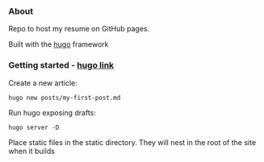 ### About

Repo to host my resume on GitHub pages.

Built with the [hugo](https://gohugo.io/) framework

### Getting started - [hugo link](https://gohugo.io/getting-started/quick-start/)
Create a new article:
```
hugo new posts/my-first-post.md
```

Run hugo exposing drafts:
```
hugo server -D
```

Place static files in the static directory.  They will nest in the root of the site when it builds
